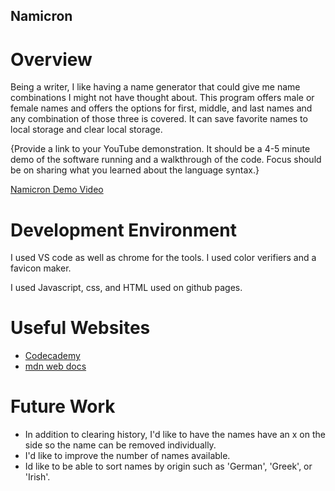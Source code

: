 ## Namicron

# Overview

Being a writer, I like having a name generator that could give me name combinations I might not have thought about. This program offers male or female names and offers the options for first, middle, and last names and any combination of those three is covered. It can save favorite names to local storage and clear local storage.

{Provide a link to your YouTube demonstration. It should be a 4-5 minute demo of the software running and a walkthrough of the code. Focus should be on sharing what you learned about the language syntax.}

[Namicron Demo Video](https://youtu.be/9jMnq4MSfWk)

# Development Environment

I used VS code as well as chrome for the tools. I used color verifiers and a favicon maker.

I used Javascript, css, and HTML used on github pages.

# Useful Websites

- [Codecademy](http://www.codecademy.com)
- [mdn web docs](https://developer.mozilla.org/en-US/docs/Web/API/Web_Storage_API)

# Future Work

- In addition to clearing history, I'd like to have the names have an x on the side so the name can be removed individually.
- I'd like to improve the number of names available.
- Id like to be able to sort names by origin such as 'German', 'Greek', or 'Irish'.